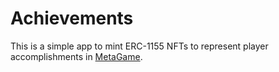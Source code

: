 # Achievements

This is a simple app to mint ERC-1155 NFTs to represent player accomplishments in [MetaGame](//discord.gg/metagame).